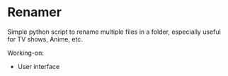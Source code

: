 # Renamer
Simple python script to rename multiple files in a folder, especially useful for TV shows, Anime, etc. 

Working-on:
- User interface



